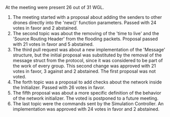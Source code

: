 At the meeting were present 26 out of 31 WGL.
  1. The meeting started with a proposal about adding the senders to other drones directly into the 'new()' function parameters. Passed with 24 votes in favor and 2 abstained.
  2. The second topic was about the removing of the 'time to live' and the 'Source Routing Header' from the flooding packets. Proposal passed with 21 votes in favor and 5 abstained.
  3. The third pull request was about a new implementation of the 'Message' structure, but the initial proposal was substituted by the removal of the message struct from the protocol, since it was considered to be part of the work of every group. This second change was approved with 21 votes in favor, 3 against and 2 abstained. The first proposal was not voted.
  4. The forth topic was a proposal to add checks about the network inside the Initializer. Passed with 26 votes in favor.
  5. The fifth proposal was about a more specific definition of the behavior of the network initializer. The voted is postponed to a future meeting.
  6. The last topic were the commands sent by the Simulation Controller. An implementation was approved with 24 votes in favor and 2 abstained.
